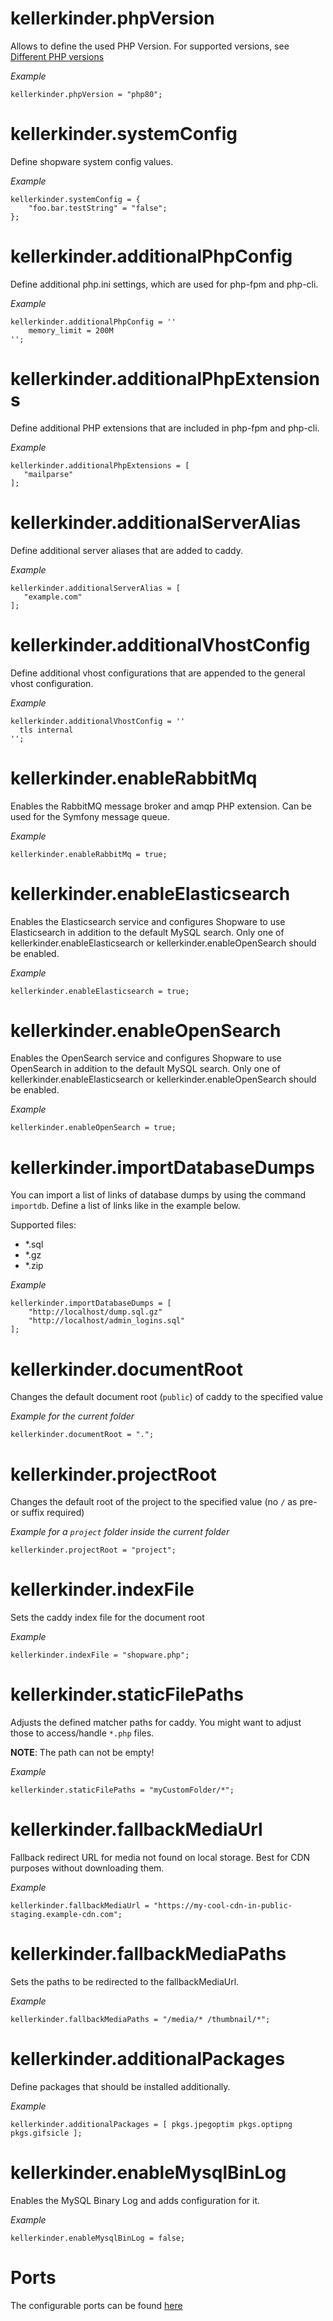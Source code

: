 # kellerkinder.phpVersion
Allows to define the used PHP Version. For supported versions, see [Different PHP versions](Home.md#different-php-versions)

*_Example_*
```
kellerkinder.phpVersion = "php80";
```

# kellerkinder.systemConfig
Define shopware system config values.

*_Example_*
```
kellerkinder.systemConfig = {
    "foo.bar.testString" = "false";
};
```

# kellerkinder.additionalPhpConfig
Define additional php.ini settings, which are used for php-fpm and php-cli.

*_Example_*
```
kellerkinder.additionalPhpConfig = ''
    memory_limit = 200M
'';
```

# kellerkinder.additionalPhpExtensions
Define additional PHP extensions that are included in php-fpm and php-cli.

*_Example_*
```
kellerkinder.additionalPhpExtensions = [
   "mailparse"
];
```

# kellerkinder.additionalServerAlias
Define additional server aliases that are added to caddy.

*_Example_*
```
kellerkinder.additionalServerAlias = [
   "example.com"
];
```

# kellerkinder.additionalVhostConfig
Define additional vhost configurations that are appended to the general vhost configuration.

*_Example_*
```
kellerkinder.additionalVhostConfig = ''
  tls internal
'';
```

# kellerkinder.enableRabbitMq
Enables the RabbitMQ message broker and amqp PHP extension. Can be used for the Symfony message queue.

*_Example_*
```
kellerkinder.enableRabbitMq = true;
```

# kellerkinder.enableElasticsearch
Enables the Elasticsearch service and configures Shopware to use Elasticsearch in addition to the default MySQL search.
Only one of kellerkinder.enableElasticsearch or kellerkinder.enableOpenSearch should be enabled.

*_Example_*
```
kellerkinder.enableElasticsearch = true;
```

# kellerkinder.enableOpenSearch
Enables the OpenSearch service and configures Shopware to use OpenSearch in addition to the default MySQL search.
Only one of kellerkinder.enableElasticsearch or kellerkinder.enableOpenSearch should be enabled.

*_Example_*
```
kellerkinder.enableOpenSearch = true;
```

# kellerkinder.importDatabaseDumps

You can import a list of links of database dumps by using the command `importdb`.
Define a list of links like in the example below.

Supported files:
- *.sql
- *.gz
- *.zip

*_Example_*
```
kellerkinder.importDatabaseDumps = [
    "http://localhost/dump.sql.gz"
    "http://localhost/admin_logins.sql"
];
```

# kellerkinder.documentRoot
Changes the default document root (`public`) of caddy to the specified value

*_Example for the current folder_*
```
kellerkinder.documentRoot = ".";
```

# kellerkinder.projectRoot
Changes the default root of the project to the specified value (no `/` as pre- or suffix required)

*_Example for a `project` folder inside the current folder_*
```
kellerkinder.projectRoot = "project";
```

# kellerkinder.indexFile
Sets the caddy index file for the document root

*_Example_*
```
kellerkinder.indexFile = "shopware.php";
```

# kellerkinder.staticFilePaths
Adjusts the defined matcher paths for caddy. You might want to adjust those to access/handle `*.php` files.

**NOTE**: The path can not be empty!

*_Example_*
```
kellerkinder.staticFilePaths = "myCustomFolder/*";
```

# kellerkinder.fallbackMediaUrl
Fallback redirect URL for media not found on local storage. Best for CDN purposes without downloading them.

*_Example_*
```
kellerkinder.fallbackMediaUrl = "https://my-cool-cdn-in-public-staging.example-cdn.com";
```

# kellerkinder.fallbackMediaPaths
Sets the paths to be redirected to the fallbackMediaUrl.

*_Example_*
```
kellerkinder.fallbackMediaPaths = "/media/* /thumbnail/*";
```

# kellerkinder.additionalPackages
Define packages that should be installed additionally.

*_Example_*
```
kellerkinder.additionalPackages = [ pkgs.jpegoptim pkgs.optipng pkgs.gifsicle ];
```

# kellerkinder.enableMysqlBinLog
Enables the MySQL Binary Log and adds configuration for it.

*_Example_*
```
kellerkinder.enableMysqlBinLog = false;
```


# Ports
The configurable ports can be found [here](Options-Ports.md)
